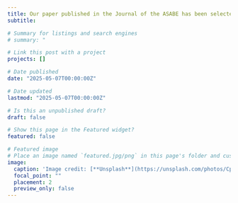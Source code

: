 ```yaml
---
title: Our paper published in the Journal of the ASABE has been selected to receive a 2025 ASABE Superior Paper Award. Congratulations! 👋👋
subtitle: 

# Summary for listings and search engines
# summary: "

# Link this post with a project
projects: []

# Date published
date: "2025-05-07T00:00:00Z"

# Date updated
lastmod: "2025-05-07T00:00:00Z"

# Is this an unpublished draft?
draft: false

# Show this page in the Featured widget?
featured: false

# Featured image
# Place an image named `featured.jpg/png` in this page's folder and customize its options here.
image:
  caption: 'Image credit: [**Unsplash**](https://unsplash.com/photos/CpkOjOcXdUY)'
  focal_point: ""
  placement: 2
  preview_only: false
---
```

